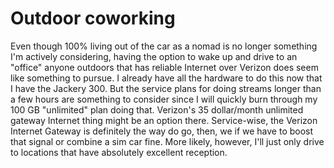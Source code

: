 # Outdoor coworking

Even though 100% living out of the car as a nomad is no longer something I'm actively considering, having the option to wake up and drive to an "office" anyone outdoors that has reliable Internet over Verizon does seem like something to pursue. I already have all the hardware to do this now that I have the Jackery 300. But the service plans for doing streams longer than a few hours are something to consider since I will quickly burn through my 100 GB "unlimited" plan doing that. Verizon's 35 dollar/month unlimited gateway Internet thing might be an option there. Service-wise, the Verizon Internet Gateway is definitely the way do go, then, we if we have to  boost that signal or combine a sim car fine. More likely, however, I'll just only drive to locations that have absolutely excellent reception.
